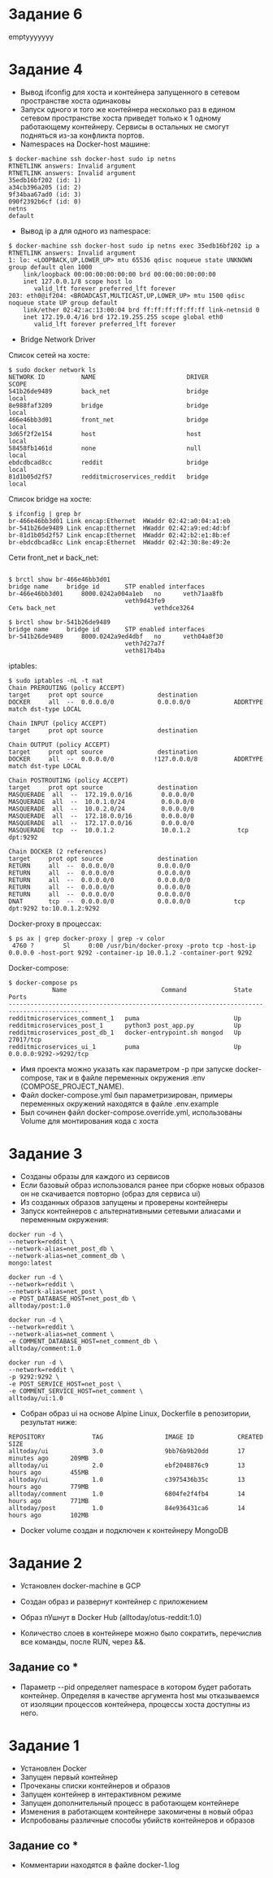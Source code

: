 # Задание 6

emptyyyyyyy

# Задание 4

- Вывод ifconfig для хоста и контейнера запущенного в сетевом пространстве хоста одинаковы
- Запуск одного и того же контейнера несколько раз в едином сетевом пространстве хоста приведет только к 1 одному работающему контейнеру. Сервисы в остальных не смогут подняться из-за конфликта портов.
- Namespaces на Docker-host машине:

```
$ docker-machine ssh docker-host sudo ip netns
RTNETLINK answers: Invalid argument
RTNETLINK answers: Invalid argument
35edb16bf202 (id: 1)
a34cb396a205 (id: 2)
9f34baa67ad0 (id: 3)
090f2392b6cf (id: 0)
netns
default
```
- Вывод ip a для одного из namespace:

```
$ docker-machine ssh docker-host sudo ip netns exec 35edb16bf202 ip a
RTNETLINK answers: Invalid argument
1: lo: <LOOPBACK,UP,LOWER_UP> mtu 65536 qdisc noqueue state UNKNOWN group default qlen 1000
    link/loopback 00:00:00:00:00:00 brd 00:00:00:00:00:00
    inet 127.0.0.1/8 scope host lo
       valid_lft forever preferred_lft forever
203: eth0@if204: <BROADCAST,MULTICAST,UP,LOWER_UP> mtu 1500 qdisc noqueue state UP group default 
    link/ether 02:42:ac:13:00:04 brd ff:ff:ff:ff:ff:ff link-netnsid 0
    inet 172.19.0.4/16 brd 172.19.255.255 scope global eth0
       valid_lft forever preferred_lft forever
```

- Bridge Network Driver

Cписок сетей на хосте:

```
$ sudo docker network ls
NETWORK ID          NAME                         DRIVER              SCOPE
541b26de9489        back_net                     bridge              local
8e988faf3209        bridge                       bridge              local
466e46bb3d01        front_net                    bridge              local
3d65f2f2e154        host                         host                local
58458fb1461d        none                         null                local
ebdcdbcad8cc        reddit                       bridge              local
81d1b05d2f57        redditmicroservices_reddit   bridge              local
```

Список bridge на хосте:

```
$ ifconfig | grep br
br-466e46bb3d01 Link encap:Ethernet  HWaddr 02:42:a0:04:a1:eb  
br-541b26de9489 Link encap:Ethernet  HWaddr 02:42:a9:ed:4d:bf  
br-81d1b05d2f57 Link encap:Ethernet  HWaddr 02:42:b2:e1:8b:ef  
br-ebdcdbcad8cc Link encap:Ethernet  HWaddr 02:42:30:8e:49:2e
```

Сети front_net и back_net:

```
$ brctl show br-466e46bb3d01
bridge name		bridge id		STP enabled	interfaces
br-466e46bb3d01		8000.0242a004a1eb	no		veth71aa8fb
								veth9d43fe9
Сеть back_net							vethdce3264

$ brctl show br-541b26de9489
bridge name		bridge id		STP enabled	interfaces
br-541b26de9489		8000.0242a9ed4dbf	no		veth04a8f30
								veth7d27a7f
 								veth817b4ba
```

iptables:

```
$ sudo iptables -nL -t nat
Chain PREROUTING (policy ACCEPT)
target     prot opt source               destination         
DOCKER     all  --  0.0.0.0/0            0.0.0.0/0            ADDRTYPE match dst-type LOCAL

Chain INPUT (policy ACCEPT)
target     prot opt source               destination         

Chain OUTPUT (policy ACCEPT)
target     prot opt source               destination         
DOCKER     all  --  0.0.0.0/0           !127.0.0.0/8          ADDRTYPE match dst-type LOCAL

Chain POSTROUTING (policy ACCEPT)
target     prot opt source               destination         
MASQUERADE  all  --  172.19.0.0/16        0.0.0.0/0           
MASQUERADE  all  --  10.0.1.0/24          0.0.0.0/0           
MASQUERADE  all  --  10.0.2.0/24          0.0.0.0/0           
MASQUERADE  all  --  172.18.0.0/16        0.0.0.0/0           
MASQUERADE  all  --  172.17.0.0/16        0.0.0.0/0           
MASQUERADE  tcp  --  10.0.1.2             10.0.1.2             tcp dpt:9292

Chain DOCKER (2 references)
target     prot opt source               destination         
RETURN     all  --  0.0.0.0/0            0.0.0.0/0           
RETURN     all  --  0.0.0.0/0            0.0.0.0/0           
RETURN     all  --  0.0.0.0/0            0.0.0.0/0           
RETURN     all  --  0.0.0.0/0            0.0.0.0/0           
RETURN     all  --  0.0.0.0/0            0.0.0.0/0           
DNAT       tcp  --  0.0.0.0/0            0.0.0.0/0            tcp dpt:9292 to:10.0.1.2:9292
```

Docker-proxy в процессах:

```
$ ps ax | grep docker-proxy | grep -v color
 4760 ?        Sl     0:00 /usr/bin/docker-proxy -proto tcp -host-ip 0.0.0.0 -host-port 9292 -container-ip 10.0.1.2 -container-port 9292
```

Docker-compose:

```
$ docker-compose ps
            Name                          Command             State           Ports          
--------------------------------------------------------------------------------------------
redditmicroservices_comment_1   puma                          Up                             
redditmicroservices_post_1      python3 post_app.py           Up                             
redditmicroservices_post_db_1   docker-entrypoint.sh mongod   Up      27017/tcp              
redditmicroservices_ui_1        puma                          Up      0.0.0.0:9292->9292/tcp
```

- Имя проекта можно указать как параметром -p при запуске docker-compose, так и в файле переменных окружения .env (COMPOSE_PROJECT_NAME).
- Файл docker-compose.yml был параметризирован, примеры переменных окружений находятся в файле .env.example
- Был сочинен файл docker-compose.override.yml, использованы Volume для монтирования кода с хоста

# Задание 3

- Созданы образы для каждого из сервисов
- Если базовый образ использовался ранее при сборке новых образов он не скачивается повторно (образ для сервиса ui)
- Из созданных образов запущены и проверены контейнеры
- Запуск контейнеров с альтернативными сетевыми алиасами и переменным окружения:

```
docker run -d \
--network=reddit \
--network-alias=net_post_db \
--network-alias=net_comment_db \
mongo:latest
```

```
docker run -d \
--network=reddit \
--network-alias=net_post \
-e POST_DATABASE_HOST=net_post_db \
alltoday/post:1.0
```

```
docker run -d \
--network=reddit \
--network-alias=net_comment \
-e COMMENT_DATABASE_HOST=net_comment_db \
alltoday/comment:1.0
```

```
docker run -d \
--network=reddit \
-p 9292:9292 \
-e POST_SERVICE_HOST=net_post \
-e COMMENT_SERVICE_HOST=net_comment \
alltoday/ui:1.0
```

- Собран образ ui на основе Alpine Linux, Dockerfile в репозитории, результат ниже:

```
REPOSITORY             TAG                 IMAGE ID            CREATED             SIZE
alltoday/ui            3.0                 9bb76b9b20dd        17 minutes ago      209MB
alltoday/ui            2.0                 ebf2048876c9        13 hours ago        455MB
alltoday/ui            1.0                 c3975436b35c        13 hours ago        779MB
alltoday/comment       1.0                 6804fe2f4fb4        14 hours ago        771MB
alltoday/post          1.0                 84e936431ca6        14 hours ago        102MB
```

- Docker volume создан и подключен к контейнеру MongoDB

# Задание 2

- Установлен docker-machine в GCP
- Создан образ и развернут контейнер с приложением
- Образ пУшнут в Docker Hub (alltoday/otus-reddit:1.0)

- Количество слоев в контейнере можно было сократить, перечислив все команды, после RUN,  через &&.

## Задание со *

- Параметр --pid определяет namespace в котором будет работать контейнер. Определяя в качестве аргумента host мы отказываемся от изоляции процессов контейнера, процессы хоста доступны из него.

# Задание 1

- Установлен Docker
- Запущен первый контейнер
- Прочеканы списки контейнеров и образов
- Запущен контейнер в интерактивном режиме
- Запущен дополнительный процесс в работающем контейнере
- Изменения в работающем контейнере закомичены в новый образ
- Испробованы различные способы убийств контейнеров и образов

## Задание со *

- Комментарии находятся в файле docker-1.log
